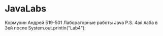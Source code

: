 # JavaLabs
Кормухин Андрей Б19-501
Лабораторные работы Java
P.S. 4ая лаба в 3ей после System.out.println("Lab4");

